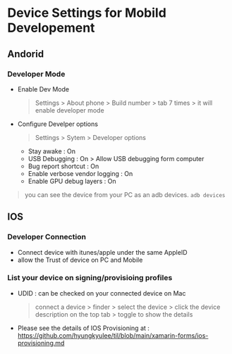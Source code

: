 # Device Settings for Mobild Developement

## Andorid
### Developer Mode
- Enable Dev Mode
  > Settings > About phone > Build number > tab 7 times > it will enable developer mode

- Configure Develper options
  > Settings > Sytem > Developer options
  - Stay awake : On
  - USB Debugging : On > Allow USB debugging form computer
  - Bug report shortcut : On
  - Enable verbose vendor logging : On
  - Enable GPU debug layers : On

> you can see the device from your PC as an adb devices.
> ``` adb devices ```

## IOS
### Developer Connection
- Connect device with itunes/apple under the same AppleID
- allow the Trust of device on PC and Mobile

### List your device on signing/provisioing profiles
- UDID : can be checked on your connected device on Mac
  > connect a device > finder > select the device > click the device description on the top tab > toggle to show the details

* Please see the details of IOS Provisioning at : https://github.com/hyungkyulee/til/blob/main/xamarin-forms/ios-provisioning.md
